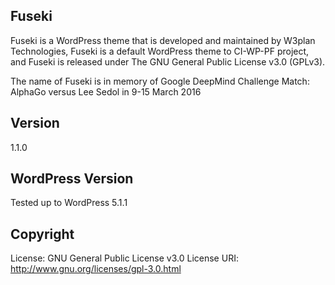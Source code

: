 Fuseki
------

Fuseki is a WordPress theme that is developed and maintained by W3plan Technologies, Fuseki is a default WordPress theme to CI-WP-PF project, and Fuseki is released under The GNU General Public License v3.0 (GPLv3).

The name of Fuseki is in memory of Google DeepMind Challenge Match: AlphaGo versus Lee Sedol in 9-15 March 2016



Version
-------
1.1.0



WordPress Version
-----------------
Tested up to WordPress 5.1.1



Copyright
---------
License: GNU General Public License v3.0
License URI: http://www.gnu.org/licenses/gpl-3.0.html

